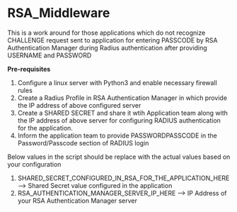 # RSA_Middleware
This is a work around for those applications which do not recognize CHALLENGE request sent to application for entering PASSCODE by RSA Authentication Manager during Radius authentication after providing USERNAME and PASSWORD

**Pre-requisites**
1.  Configure a linux server with Python3 and enable necessary firewall rules
2.  Create a Radius Profile in RSA Authentication Manager in which provide the IP address of above configured server
3.  Create a SHARED SECRET and share it wtih Application team along with the IP address of above server for configuring RADIUS authentication for the application.
4.  Inform the application team to provide PASSWORDPASSCODE in the Password/Passcode section of RADIUS login

Below values in the script should be replace with the actual values based on your configuration
1.  SHARED_SECRET_CONFIGURED_IN_RSA_FOR_THE_APPLICATION_HERE --> Shared Secret value configured in the application
2.  RSA_AUTHENTICATION_MANAGER_SERVER_IP_HERE --> IP Address of your RSA Authentication Manager server

